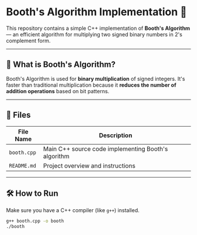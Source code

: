 
# Booth's Algorithm Implementation 🔢

This repository contains a simple C++ implementation of **Booth's Algorithm** — an efficient algorithm for multiplying two signed binary numbers in 2's complement form.

---

## 🧠 What is Booth's Algorithm?

Booth's Algorithm is used for **binary multiplication** of signed integers. It's faster than traditional multiplication because it **reduces the number of addition operations** based on bit patterns.

---

## 📂 Files

| File Name        | Description                           |
|------------------|---------------------------------------|
| `booth.cpp`      | Main C++ source code implementing Booth's algorithm |
| `README.md`      | Project overview and instructions     |

---

## 🛠️ How to Run

Make sure you have a C++ compiler (like `g++`) installed.

```bash
g++ booth.cpp -o booth
./booth

